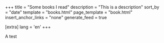 +++
title = "Some books I read"
description = "This is a description"
sort_by = "date"
template = "books.html"
page_template = "book.html"
insert_anchor_links = "none"
generate_feed = true

[extra]
lang = 'en'
+++

A test

